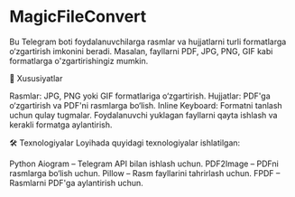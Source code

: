 # MagicFileConvert
Bu Telegram boti foydalanuvchilarga rasmlar va hujjatlarni turli formatlarga o‘zgartirish imkonini beradi.
Masalan, fayllarni PDF, JPG, PNG, GIF kabi formatlarga o'zgartirishingiz mumkin.

🚀 Xususiyatlar

Rasmlar: JPG, PNG yoki GIF formatlariga o‘zgartirish.
Hujjatlar: PDF'ga o‘zgartirish va PDF'ni rasmlarga bo‘lish.
Inline Keyboard: Formatni tanlash uchun qulay tugmalar.
Foydalanuvchi yuklagan fayllarni qayta ishlash va kerakli formatga aylantirish.

🛠 Texnologiyalar
Loyihada quyidagi texnologiyalar ishlatilgan:

Python
Aiogram – Telegram API bilan ishlash uchun.
PDF2Image – PDFni rasmlarga bo‘lish uchun.
Pillow – Rasm fayllarini tahrirlash uchun.
FPDF – Rasmlarni PDF'ga aylantirish uchun.
